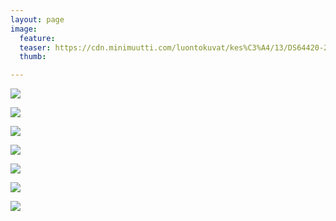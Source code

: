 ```yaml
---
layout: page
image:
  feature:
  teaser: https://cdn.minimuutti.com/luontokuvat/kes%C3%A4/13/DS64420-245px.jpg
  thumb:

---
```


![](https://cdn.minimuutti.com/luontokuvat/kes%C3%A4/13/DS64901-800px.jpg)

![](https://cdn.minimuutti.com/luontokuvat/kes%C3%A4/13/DS64392-800px.jpg)

![](https://cdn.minimuutti.com/luontokuvat/kes%C3%A4/13/DS64447-800px.jpg)

![](https://cdn.minimuutti.com/luontokuvat/kes%C3%A4/13/DS64455-800px.jpg)

![](https://cdn.minimuutti.com/luontokuvat/kes%C3%A4/13/DS64451-800px.jpg)

![](https://cdn.minimuutti.com/luontokuvat/kes%C3%A4/13/DS64420-800px.jpg)

![](https://cdn.minimuutti.com/luontokuvat/kes%C3%A4/13/DS64428-800px.jpg)
